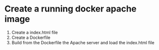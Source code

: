 # Create a running docker apache image
1. Create a index.html file
2. Create a Dockerfile
3. Build from the Dockerfile the Apache server and load the index.html file